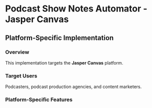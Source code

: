 # Podcast Show Notes Automator - Jasper Canvas

## Platform-Specific Implementation

### Overview
This implementation targets the **Jasper Canvas** platform.

### Target Users
Podcasters, podcast production agencies, and content marketers.

### Platform-Specific Features
